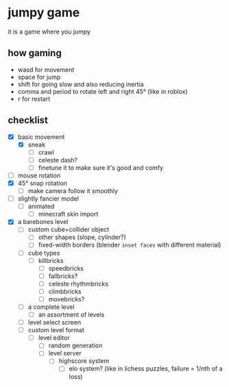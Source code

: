 # jumpy game
it is a game where you jumpy

## how gaming
- wasd for movement
- space for jump
- shift for going slow and also reducing inertia
- comma and period to rotate left and right 45° (like in roblox)
- r for restart

## checklist
- [x] basic movement
  - [x] sneak
	  - [ ] crawl
	- [ ] celeste dash?
	- [ ] finetune it to make sure it's good and comfy
- [ ] mouse rotation
- [x] 45° snap rotation
  - [ ] make camera follow it smoothly
- [ ] slightly fancier model
  - [ ] animated
	- [ ] minecraft skin import
- [x] a barebones level
	- [ ] custom cube+collider object
	  - [ ] other shapes (slope, cylinder?)
	  - [ ] fixed-width borders (blender `inset faces` with different material)
	- [ ] cube types
	  - [ ] killbricks
		- [ ] speedbricks
		- [ ] fallbricks?
		- [ ] celeste rhythmbricks
		- [ ] climbbricks
		- [ ] movebricks?
	- [ ] a complete level
		- [ ] an assortment of levels
	- [ ] level select screen
	- [ ] custom level format
	  - [ ] level editor
		- [ ] random generation
		- [ ] level server
		  - [ ] highscore system
			- [ ] elo system? (like in lichess puzzles, failure = 1/nth of a loss)
